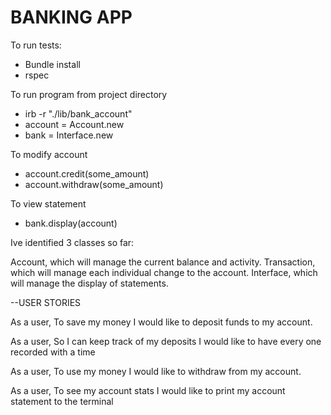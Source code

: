 <h1>BANKING APP</h1>

To run tests:
- Bundle install
- rspec

To run program from project directory
- irb -r "./lib/bank_account"
- account = Account.new
- bank = Interface.new

To modify account
- account.credit(some_amount)
- account.withdraw(some_amount)

To view statement
- bank.display(account)


Ive identified 3 classes so far: 

Account, which will manage the current balance and activity. 
Transaction, which will manage each individual change to the account.
Interface, which will manage the display of statements.


--USER STORIES

As a user,
To save my money
I would like to deposit funds to my account.

As a user,
So I can keep track of my deposits
I would like to have every one recorded with a time

As a user,
To use my money
I would like to withdraw from my account.

As a user,
To see my account stats
I would like to print my account statement to the terminal
